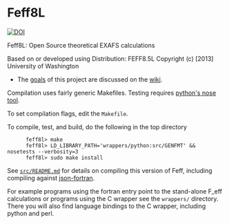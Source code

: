 Feff8L
======

[![DOI](https://zenodo.org/badge/doi/10.5281/zenodo.20629.svg)](https://doi.org/10.5281/zenodo.20629)


Feff8L: Open Source theoretical EXAFS calculations

Based on or developed using Distribution: FEFF8.5L
Copyright (c) [2013] University of Washington

* The
  [goals](https://github.com/xraypy/feff85exafs/wiki/Goals-of-the-feff85exafs-project)
  of this project are discussed on the
  [wiki](https://github.com/xraypy/feff85exafs/wiki).

Compilation uses fairly generic Makefiles.  Testing requires
[python's nose tool](https://nose.readthedocs.org/en/latest/).

To set compilation flags, edit the `Makefile`.

To compile, test, and build, do the following in the top directory

```
	  feff8l> make
	  feff8l> LD_LIBRARY_PATH='wrappers/python:src/GENFMT' && nosetests --verbosity=3
	  feff8l> sudo make install
```

See [`src/README.md`](src/README.md) for details on compiling this
version of Feff, including compiling against
[json-fortran](https://github.com/jacobwilliams/json-fortran).

For example programs using the fortran entry point to the stand-alone
F_eff calculations or programs using the C wrapper see the `wrappers/`
directory.  There you will also find language bindings to the C
wrapper, including python and perl.
